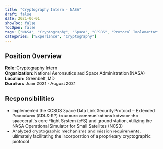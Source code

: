 ```yaml
---
title: "Cryptography Intern - NASA"
draft: false
date: 2021-06-01
showToc: false
TocOpen: false
tags: ["NASA", "Cryptography", "Space", "CCSDS", "Protocol Implementation"]
categories: ["Experience", "Cryptography"]
---
```


## Position Overview

**Role:** Cryptography Intern  
**Organization:** National Aeronautics and Space Administration (NASA)  
**Location:** Greenbelt, MD  
**Duration:** June 2021 - August 2021  

## Responsibilities

- Implemented the CCSDS Space Data Link Security Protocol – Extended Procedures (SDLS-EP) to secure communications between the spacecraft's core Flight System (cFS) and ground station, utilizing the NASA Operational Simulator for Small Satellites (NOS3)
- Analyzed cryptographic mechanisms and mission requirements, ultimately facilitating the incorporation of a proprietary cryptographic protocol

